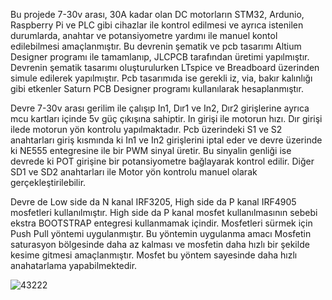 Bu projede 7-30v arası, 30A kadar olan DC motorların STM32, Ardunio, Raspberry Pi ve PLC gibi cihazlar ile kontrol edilmesi ve ayrıca istenilen durumlarda, anahtar ve potansiyometre yardımı ile manuel kontol edilebilmesi amaçlanmıştır.
Bu devrenin şematik ve pcb tasarımı Altium Designer programı ile tamamlanıp, JLCPCB tarafından üretimi yapılmıştır. Devrenin şematik tasarımı oluşturulurken LTspice ve Breadboard üzerinden simule edilerek yapılmıştır. Pcb tasarımıda ise gerekli iz, via, bakır kalınlığı gibi etkenler Saturn PCB Designer programı kullanılarak hesaplanmıştır. 

Devre 7-30v arası gerilim ile çalışıp In1, Dır1 ve In2, Dır2 girişlerine ayrıca mcu kartları içinde 5v güç çıkışına sahiptir. In girişi ile motorun hızı. Dır girişi ilede motorun yön kontrolu yapılmaktadır. Pcb üzerindeki S1 ve S2 anahtarları giriş kısmında ki In1 ve In2 girişlerini iptal eder ve devre üzerinde ki NE555 entegresine ile bir PWM sinyal üretir. Bu sinyalin genliği ise devrede ki POT girişine bir potansiyometre bağlayarak kontrol edilir. Diğer SD1 ve SD2 anahtarları ile Motor yön kontrolu manuel olarak gerçekleştirilebilir.

Devre de Low side da N kanal IRF3205, High side da P kanal IRF4905 mosfetleri kullanılmıştır. High side da P kanal mosfet kullanılmasının sebebi ekstra BOOTSTRAP entegresi kullanmamak içindir. Mosfetleri sürmek için Push Pull yöntemi uygulanmıştır. Bu yöntemin uygulanma amacı Mosfetin saturasyon bölgesinde daha az kalması ve mosfetin daha hızlı bir şekilde kesime gitmesi amaçlanmıştır. Mosfet bu yöntem sayesinde daha hızlı anahatarlama yapabilmektedir.

![43222](https://github.com/sezear07/DC-MOTOR-TEST-KARTI/assets/167361624/04e55ebd-b8c6-4401-bb7b-b4f7ba68e1c4)

